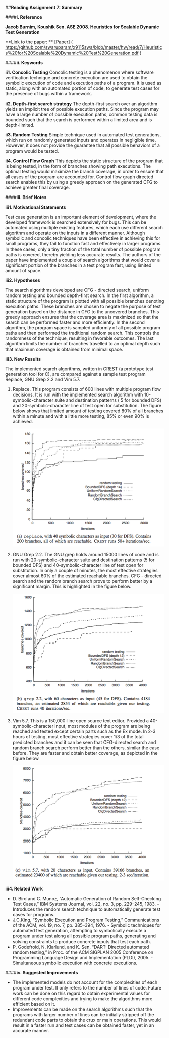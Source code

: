 ##**Reading Assignment 7: Summary**


####**i. Reference**

**Jacob Burnim, Koushik Sen. ASE 2008. Heuristics for Scalable Dynamic Test Generation**

**Link to the paper: ** [Paper] ( https://github.com/swaruparam/x9115swa/blob/master/hw/read/7/Heuristics%20for%20Scalable%20Dynamic%20Test%20Generation.pdf )


####**ii. Keywords**

**ii1. Concolic Testing**
Concolic testing is a phenomenon where software verification technique and concrete execution are used to obtain the symbolic execution of code and execution paths of a program. It is used as static, along with an automated portion of code, to generate test cases for the presence of bugs within a framework.

**ii2. Depth-first search strategy** 
The depth-first search over an algorithm yields an implicit tree of possible execution paths. Since the program may have a large number of possible execution paths, common testing data is bounded such that the search is performed within a limited area and is depth-limited.

**ii3. Random Testing**
Simple technique used in automated test generations, which run on randomly generated inputs and operates in negligible time. However, it does not provide the guarantee that all possible behaviors of a program would be tested.

**ii4. Control Flow Graph**
This depicts the static structure of the program that is being tested, in the form of branches showing path executions. The optimal testing would maximize the branch coverage, in order to ensure that all cases of the program are accounted for. Control flow graph directed search enables this by using a greedy approach on the generated CFG to achieve greater final coverage.


####**iii. Brief Notes**

**iii1. Motivational Statements**

Test case generation is an important element of development, where the developed framework is searched extensively for bugs. This can be automated using multiple existing features, which each use different search algorithm and operate on the inputs in a different manner. Although symbolic and concolic techniques have been effective in achieving this for small programs, they fail to function fast and effectively in larger programs. In these cases, only a tiny fraction of the total number of possible program paths is covered, thereby yielding less accurate results. The authors of the paper have implemented a couple of search algorithms that would cover a significant portion of the branches in a test program fast, using limited amount of space.

**iii2. Hypotheses**

The search algorithms developed are CFG - directed search, uniform random testing and bounded depth-first search. In the first algorithm, a static structure of the program is plotted with all possible branches denoting execution paths. These branches are chosen to negate the purpose of test generation based on the distance in CFG to the uncovered branches. This greedy approach ensures that the coverage area is maximized so that the search can be performed faster and more efficiently. In the second algorithm, the program space is sampled uniformly of all possible program paths and then performed the traditional random search. This controls the randomness of the technique, resulting in favorable outcomes. The last algorithm limits the number of branches travelled to an optimal depth such that maximum coverage is obtained from minimal space.

**iii3. New Results**

The implemented search algorithms, written in CREST (a prototype test generation tool for C), are compared against a sample test program Replace, GNU Grep 2.2 and Vim 5.7.

<ol>
<li> Replace. This program consists of 600 lines with multiple program flow decisions. It is run with the implemented search algorithm with 10-symbolic-character suite and destination patterns ( 5 for bounded DFS) and 20-symbolic-character line of test open for substitution. The figure below shows that limited amount of testing covered 80% of all branches within a minute and with a little more testing, 85% or even 90% is achieved.

![result_1](result_1.png) </li>

<li> GNU Grep 2.2. The GNU grep holds around 15000 lines of code and is run with 20-symbolic-character suite and destination patterns (5 for bounded DFS) and 40-symbolic-character line of test open for substitution. In only a couple of minutes, the most effective strategies cover almost 60% of the estimated reachable branches. CFG - directed search and the random branch search prove to perform better by a significant margin. This is highlighted in the figure below.

![result_2](result_2.png) </li>

<li> Vim 5.7. This is a 150,000-line open source text editor. Provided a 40-symbolic-character input, most modules of the program are being reached and tested except certain parts such as the Ex mode. In 2-3 hours of testing, most effective strategies cover 1/3 of the total predicted branches and it can be seen that CFG-directed search and random branch search perform better than the others, similar the case before. They are faster and obtain better coverage, as depicted in the figure below.

![result_3](result_3.png) </li>
</ol>


**iii4. Related Work**

<ul>
<li> D. Bird and C. Munoz, “Automatic Generation of Random Self-Checking Test Cases,” IBM Systems Journal, vol. 22, no. 3, pp. 229–245, 1983. - Introduces the random search technique to automatically generate test cases for programs. </li> 

<li> J.C.King, “Symbolic Execution and Program Testing,” Communications of the ACM, vol. 19, no. 7, pp. 385–394, 1976. - Symbolic techniques for automated test generation, attempting to symbolically execute a program under test along all possible program paths, generating and solving constraints to produce concrete inputs that test each path.  </li> 

<li> P. Godefroid, N. Klarlund, and K. Sen, “DART: Directed automated random testing,” in Proc. of the ACM SIGPLAN 2005 Conference on
Programming Language Design and Implementation (PLDI), 2005. - Simultaneous symbolic execution with concrete executions.  </li>
</ul>


####**iv. Suggested Improvements**

<ul>
<li> The implemented models do not account for the complexities of each program under test. It only refers to the number of lines of code. Future work can be done on this regard to obtain experimental values for different code complexities and trying to make the algorithms more efficient based on it.  </li>

<li> Improvements can be made on the search algorithms such that the programs with larger number of lines can be initially stripped off the redundant code parts to obtain the crux or main operations. This would result in a faster run and test cases can be obtained faster, yet in an accurate manner. </li>

</ul>



